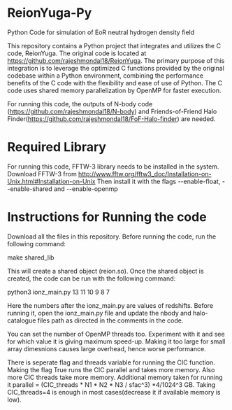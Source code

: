# ReionYuga-Py
Python Code for simulation of EoR neutral hydrogen density field

This repository contains a Python project that integrates and utilizes the C code, ReionYuga.
The original code is located at https://github.com/rajeshmondal18/ReionYuga.
The primary purpose of this integration is to leverage the optimized C functions provided by the original codebase within a Python environment, combining the performance benefits of the C code with the flexibility and ease of use of Python. The C code uses shared memory parallelization by OpenMP for faster execution.  

For running this code, the outputs of N-body code (https://github.com/rajeshmondal18/N-body) and Friends-of-Friend Halo Finder(https://github.com/rajeshmondal18/FoF-Halo-finder) are needed.

# Required Library
For running this code, FFTW-3 library needs to be installed in the system. 
Download FFTW-3 from http://www.fftw.org/fftw3_doc/Installation-on-Unix.html#Installation-on-Unix
Then install it with the flags --enable-float, --enable-shared and --enable-openmp


# Instructions for Running the code
Download all the files in this repository. Before running the code, run the following command:

make shared_lib

This will create a shared object (reion.so). Once the shared object is created, the code can be run with the following command:

python3 ionz_main.py 13 11 10 9 8 7

Here the numbers after the ionz_main.py are values of redshifts. Before running it, open the ionz_main.py file and update the nbody and halo-catalogue files path as directed in the comments in the code.

You can set the number of OpenMP threads too. Experiment with it and see for which value it is giving maximum speed-up. Making it too large for small array dimesnions causes large overhead, hence worse performance.

There is seperate flag and threads variable for running the CIC function. Making the flag True runs the CIC parallel and takes more memory. Also more CIC threads take more memory. Additional memory taken for running it parallel = (CIC_threads * N1 * N2 * N3 / sfac^3) *4/1024^3 GB. Taking CIC_threads=4 is enough in most cases(decrease it if available memory is low). 


